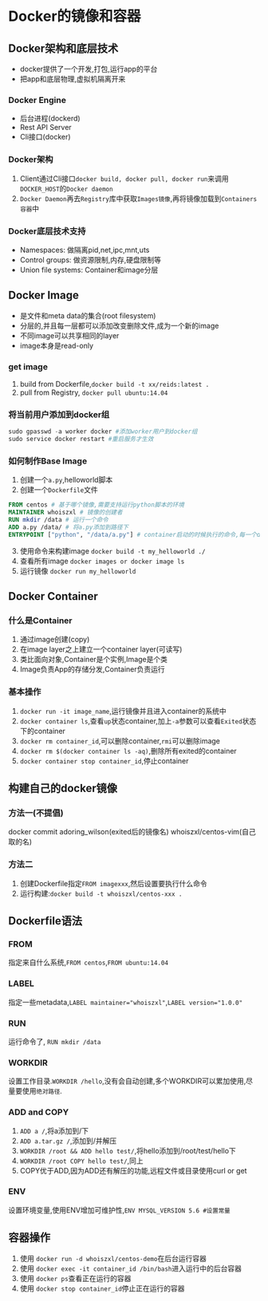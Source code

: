 # Docker的镜像和容器

## Docker架构和底层技术
* docker提供了一个开发,打包,运行app的平台
* 把app和底层物理,虚拟机隔离开来

### Docker Engine
* 后台进程(dockerd)
* Rest API Server
* Cli接口(docker)

### Docker架构
1. Client通过Cli接口`docker build, docker pull, docker run`来调用`DOCKER_HOST`的`Docker daemon`
2. `Docker Daemon`再去`Registry`库中获取`Images镜像`,再将镜像加载到`Containers容器`中

### Docker底层技术支持
* Namespaces: 做隔离pid,net,ipc,mnt,uts
* Control groups: 做资源限制,内存,硬盘限制等
* Union file systems: Container和image分层

## Docker Image
* 是文件和meta data的集合(root filesystem)
* 分层的,并且每一层都可以添加改变删除文件,成为一个新的image
* 不同image可以共享相同的layer
* image本身是read-only

### get image
1. build from Dockerfile,`docker build -t xx/reids:latest .`
2. pull from Registry, `docker pull ubuntu:14.04`

### 将当前用户添加到docker组
```s
sudo gpasswd -a worker docker #添加worker用户到docker组
sudo service docker restart #重启服务才生效
```

### 如何制作Base Image
1. 创建一个`a.py`,helloworld脚本
2. 创建一个`Dockerfile`文件
```dockerfile
FROM centos # 基于哪个镜像,需要支持运行python脚本的环境
MAINTAINER whoiszxl # 镜像的创建者
RUN mkdir /data # 运行一个命令
ADD a.py /data/ # 将a.py添加到路径下
ENTRYPOINT ["python", "/data/a.py"] # container启动的时候执行的命令,每一个dockerfile中只能有一个ENRYPOINT,默认取最后一条
```
3. 使用命令来构建image `docker build -t my_helloworld ./`
4. 查看所有image `docker images or docker image ls`
5. 运行镜像 `docker run my_helloworld`


## Docker Container

### 什么是Container
1. 通过image创建(copy)
2. 在image layer之上建立一个container layer(可读写)
3. 类比面向对象,Container是个实例,Image是个类
4. Image负责App的存储分发,Container负责运行

### 基本操作
1. `docker run -it image_name`,运行镜像并且进入container的系统中
2. `docker container ls`,查看`up`状态container,加上`-a`参数可以查看`Exited`状态下的container
3. `docker rm container_id`,可以删除container,`rmi`可以删除image
4. `docker rm $(docker container ls -aq)`,删除所有exited的container
5. `docker container stop container_id`,停止container

## 构建自己的docker镜像

### 方法一(不提倡)
docker commit adoring_wilson(exited后的镜像名) whoiszxl/centos-vim(自己取的名)

### 方法二
1. 创建Dockerfile指定`FROM imagexxx`,然后设置要执行什么命令
2. 运行构建:`docker build -t whoiszxl/centos-xxx .`



## Dockerfile语法

### FROM
指定来自什么系统,`FROM centos`,`FROM ubuntu:14.04`

### LABEL
指定一些metadata,`LABEL maintainer="whoiszxl"`,`LABEL version="1.0.0"`

### RUN
运行命令了, `RUN mkdir /data`

### WORKDIR
设置工作目录.`WORKDIR /hello`,没有会自动创建,多个WORKDIR可以累加使用,尽量要使用`绝对路径`.

### ADD and COPY
1. `ADD a /`,将a添加到/下
2. `ADD a.tar.gz /`,添加到/并解压
3. `WORKDIR /root && ADD hello test/`,将hello添加到/root/test/hello下
4. `WORKDIR /root COPY hello test/`,同上
5. COPY优于ADD,因为ADD还有解压的功能,远程文件或目录使用curl or get

### ENV
设置环境变量,使用ENV增加可维护性,`ENV MYSQL_VERSION 5.6 #设置常量`


## 容器操作
1. 使用 `docker run -d whoiszxl/centos-demo`在后台运行容器
2. 使用 `docker exec -it container_id /bin/bash`进入运行中的后台容器
3. 使用 `docker ps`查看正在运行的容器
4. 使用 `docker stop container_id`停止正在运行的容器
